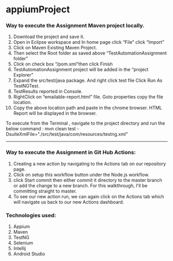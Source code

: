 # appiumProject

### Way to execute the Assignment Maven project locally.

1. Download the project  and save it.
2. Open in Eclipse workspace and In home page  click “File”  click “Import”
3. Click on Maven  Existing Maven Project.
4. Then select the Root folder as saved above “TestAutomationAssignment folder” 
5. Click on check box “/pom.xml”then click Finish
6. TestAutomationAssignment project will be added in the “project Explorer”
7. Expand the src/test/java package. And right click test file  Click Run As  TestNGTest. 
8. TestResults reported in Console.
9. RightClick on “emailable-report.html” file. Goto  properties  copy the file location. 
10. Copy the above location path and paste in the chrome browser.  HTML Report will be displayed in the browser.

To execute from the Terminal , navigate to the project directory and run the below command :
mvn clean test -DsuiteXmlFile="./src/test/java/com/resources/testng.xml"


****************************************************************************

### Way to execute the Assignment in Git Hub Actions:
1. Creating a new action by navigating to the Actions tab on our repository page.
2. Click on setup this workflow button under the Node.js workflow.
3. click Start commit then either commit it directory to the master branch or add the change to a new branch. For this walkthrough, I'll be committing straight to master.
4. To see our new action run, we can again click on the Actions tab which will navigate us back to our new Actions dashboard.


###  Technologies used:
1.	Appium
2.	Maven
3.	TestNG
4.	Selenium
5.	Intellij
6.	Android Studio
